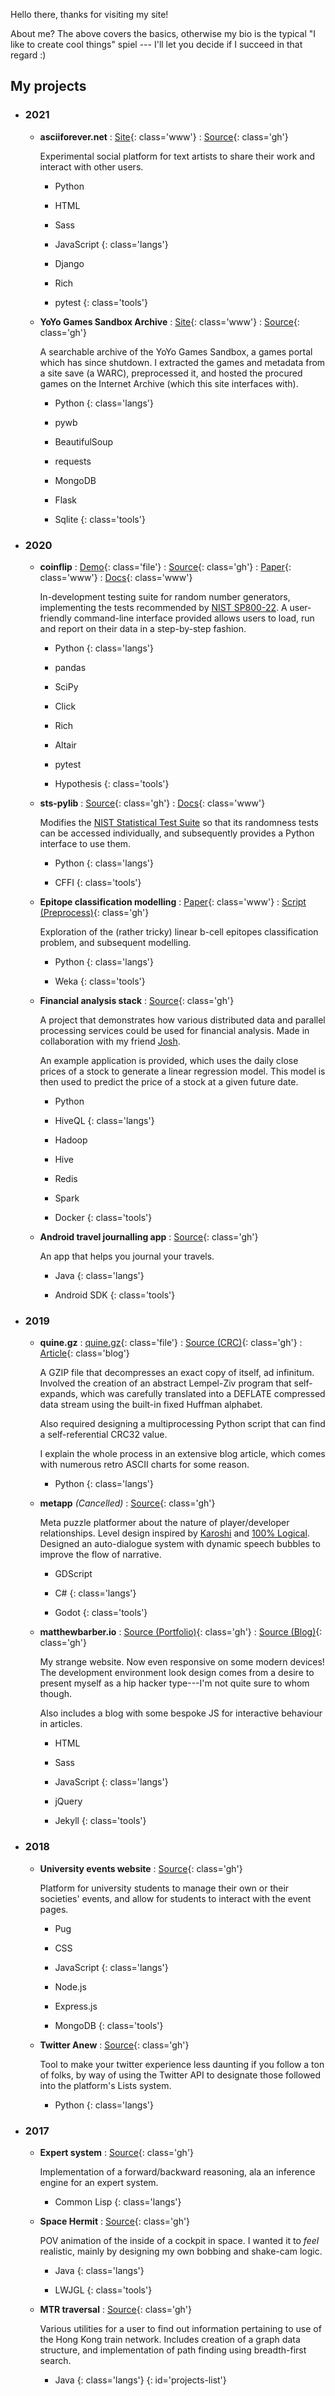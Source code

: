 Hello there, thanks for visiting my site!

About me? The above covers the basics, otherwise my bio is the typical "I like
to create cool things" spiel --- I'll let you decide if I succeed in that
regard :)

## My projects

* ### 2021
  * **asciiforever.net**
    : [Site](https://www.asciiforever.net/){: class='www'}
    : [Source](https://github.com/honno/ascii-forever){: class='gh'}
    
    Experimental social platform for text artists to share their work and interact with other users.
    
    * Python
    * HTML
    * Sass
    * JavaScript
    {: class='langs'}
    
    * Django
    * Rich
    * pytest
    {: class='tools'}

  * **YoYo Games Sandbox Archive**
    : [Site](https://www.yygarchive.org/){: class='www'}
    : [Source](https://github.com/honno/yyg-sandbox-search){: class='gh'}
    
    A searchable archive of the YoYo Games Sandbox,
    a games portal which has since shutdown.
    I extracted the games and metadata from a site save (a WARC),
    preprocessed it,
    and hosted the procured games on the Internet Archive 
    (which this site interfaces with).

    * Python
    {: class='langs'}
    
    * pywb
    * BeautifulSoup
    * requests
    * MongoDB
    * Flask
    * Sqlite
    {: class='tools'}


* ### 2020
  * **coinflip**
    : [Demo](https://www.youtube.com/watch?v=0xrWG3Ki9Z8){: class='file'}
    : [Source](https://github.com/honno/coinflip){: class='gh'}
    : [Paper](https://raw.githubusercontent.com/honno/coinflip/report/report.pdf){: class='www'}
    : [Docs](https://coinflip.readthedocs.io/en/latest/){: class='www'}

    In-development testing suite for random number generators, implementing the
    tests recommended by [NIST SP800-22](https://github.com/honno/rngtest/blob/master/SP800-22.pdf). 
    A user-friendly command-line interface provided allows users to load, run
    and report on their data in a step-by-step fashion.
    
    * Python
    {: class='langs'}
    
    * pandas
    * SciPy
    * Click
    * Rich
    * Altair
    * pytest
    * Hypothesis
    {: class='tools'}
    
  * **sts-pylib**
    : [Source](https://github.com/honno/sts-pylib){: class='gh'}
    : [Docs](https://sts-pylib.readthedocs.io/en/latest/){: class='www'}
    
    Modifies the [NIST Statistical Test Suite](https://csrc.nist.gov/Projects/Random-Bit-Generation/Documentation-and-Software)
    so that its randomness tests can be accessed individually,
    and subsequently provides a Python interface to use them.
    
    * Python
    {: class='langs'}
    
    * CFFI
    {: class='tools'}
  
  * **Epitope classification modelling**
    : [Paper](https://raw.githubusercontent.com/honno/epitope-classification/master/report.pdf){: class='www'}
    : [Script (Preprocess)](https://github.com/honno/epitope-classification/blob/master/preprocess/preprocess_data.py){: class='gh'}

    Exploration of the (rather tricky) linear b-cell epitopes classification problem, and
    subsequent modelling.
    
    * Python
    {: class='langs'}
    
    * Weka
    {: class='tools'}

  * **Financial analysis stack**
    : [Source](https://github.com/Joshgallagher/financial-analysis-stack){: class='gh'}
    
    A project that demonstrates how various distributed data and parallel
    processing services could be used for financial analysis. Made in
    collaboration with my friend [Josh](https://www.joshuagallagher.io/).

    An example application is provided, which uses the daily close prices of a
    stock to generate a linear regression model. This model is then used to
    predict the price of a stock at a given future date.
    
    * Python
    * HiveQL
    {: class='langs'}
    
    * Hadoop
    * Hive
    * Redis
    * Spark
    * Docker
    {: class='tools'}

  * **Android travel journalling app**
    : [Source](https://github.com/honno/travel-app){: class='gh'}
    
    An app that helps you journal your travels.
    
    * Java
    {: class='langs'}
    
    * Android SDK
    {: class='tools'}

* ### 2019
  * **quine.gz**
    : [quine.gz](https://blog.matthewbarber.io/downloads/quine.gz){: class='file'}
    : [Source (CRC)](https://gist.github.com/honno/4e6e4790e14c43bf5d6fa822fb56b6ea){: class='gh'}
    : [Article](https://blog.matthewbarber.io/2019/07/22/how-to-make-compressed-file-quines.html){: class='blog'}

    A GZIP file that decompresses an exact copy of itself, ad infinitum. Involved
    the creation of an abstract Lempel-Ziv program that self-expands, which was
    carefully translated into a DEFLATE compressed data stream using the built-in
    fixed Huffman alphabet.

    Also required designing a multiprocessing Python script that can find a
    self-referential CRC32 value.

    I explain the whole process in an extensive blog article, which comes with
    numerous retro ASCII charts for some reason.

    * Python
    {: class='langs'}

  * **metapp** *(Cancelled)*
    : [Source](https://github.com/honno/metapp){: class='gh'}

    Meta puzzle platformer about the nature of player/developer relationships.
    Level design inspired by [Karoshi](https://www.karoshigame.com/) and
    [100% Logical](https://gamejolt.com/games/100-logical/1268). Designed an
    auto-dialogue system with dynamic speech bubbles to improve the flow of
    narrative.

    * GDScript
    * C#
    {: class='langs'}

    * Godot
    {: class='tools'}

  * **matthewbarber.io**
    : [Source (Portfolio)](https://github.com/honno/honno.github.io){: class='gh'}
    : [Source (Blog)](https://github.com/honno/blog){: class='gh'}

    My strange website. Now even responsive on some modern devices! The development
    environment look design comes from a desire to present myself as a hip hacker
    type---I'm not quite sure to whom though.

    Also includes a blog with some bespoke JS for interactive behaviour in
    articles.

    * HTML
    * Sass
    * JavaScript
    {: class='langs'}

    * jQuery
    * Jekyll
    {: class='tools'}

* ### 2018
  * **University events website**
    : [Source](https://github.com/honno/events-site){: class='gh'}

    Platform for university students to manage their own or their societies'
    events, and allow for students to interact with the event pages.

    * Pug
    * CSS
    * JavaScript
    {: class='langs'}

    * Node.js
    * Express.js
    * MongoDB
    {: class='tools'}

  * **Twitter Anew**
    : [Source](https://github.com/honno/twitter-anew){: class='gh'}

    Tool to make your twitter experience less daunting if you follow a ton of
    folks, by way of using the Twitter API to designate those followed into the
    platform's Lists system.

    * Python
    {: class='langs'}

* ### 2017
  * **Expert system** 
    : [Source](https://gist.github.com/honno/b733f151b71116631660ac4c85947289){: class='gh'}

    Implementation of a forward/backward reasoning, ala an inference engine for an
    expert system.

    * Common Lisp
    {: class='langs'}

  * **Space Hermit**
    : [Source](https://github.com/honno/space-hermit){: class='gh'}

    POV animation of the inside of a cockpit in space. I wanted it to *feel*
    realistic, mainly by designing my own bobbing and shake-cam logic.

    * Java
    {: class='langs'}

    * LWJGL
    {: class='tools'}

  * **MTR traversal**
    : [Source](https://github.com/honno/mtr-traversal){: class='gh'}

    Various utilities for a user to find out information pertaining to use of the
    Hong Kong train network. Includes creation of a graph data structure, and
    implementation of path finding using breadth-first search.

    * Java
    {: class='langs'}
{: id='projects-list'}
